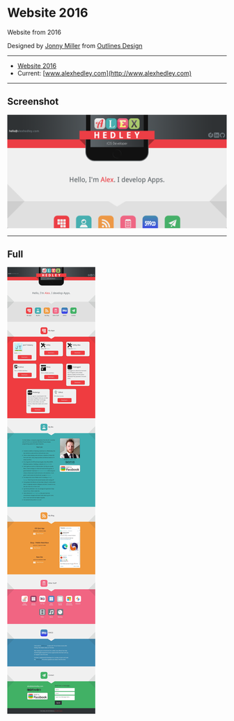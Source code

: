 # Website 2016

Website from 2016

Designed by [Jonny Miller](https://www.linkedin.com/in/jonny-miller/) from [Outlines Design](https://outlinesdesign.com/)

---

- [Website 2016](https://alexhedley.github.io/website_2016)
- Current: [www.alexhedley.com](http://www.alexhedley.com)

---

## Screenshot

![Website](website.png "Website")

---

## Full

![Website Full](website_full.jpg "Website Full")